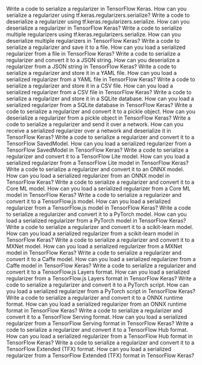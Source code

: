 Write a code to serialize a regularizer in TensorFlow Keras.
How can you serialize a regularizer using tf.keras.regularizers.serialize?
Write a code to deserialize a regularizer using tf.keras.regularizers.serialize.
How can you deserialize a regularizer in TensorFlow Keras?
Write a code to serialize multiple regularizers using tf.keras.regularizers.serialize.
How can you deserialize multiple regularizers in TensorFlow Keras?
Write a code to serialize a regularizer and save it to a file.
How can you load a serialized regularizer from a file in TensorFlow Keras?
Write a code to serialize a regularizer and convert it to a JSON string.
How can you deserialize a regularizer from a JSON string in TensorFlow Keras?
Write a code to serialize a regularizer and store it in a YAML file.
How can you load a serialized regularizer from a YAML file in TensorFlow Keras?
Write a code to serialize a regularizer and store it in a CSV file.
How can you load a serialized regularizer from a CSV file in TensorFlow Keras?
Write a code to serialize a regularizer and store it in a SQLite database.
How can you load a serialized regularizer from a SQLite database in TensorFlow Keras?
Write a code to serialize a regularizer and convert it to a pickle object.
How can you deserialize a regularizer from a pickle object in TensorFlow Keras?
Write a code to serialize a regularizer and send it over a network.
How can you receive a serialized regularizer over a network and deserialize it in TensorFlow Keras?
Write a code to serialize a regularizer and convert it to a TensorFlow SavedModel.
How can you load a serialized regularizer from a TensorFlow SavedModel in TensorFlow Keras?
Write a code to serialize a regularizer and convert it to a TensorFlow Lite model.
How can you load a serialized regularizer from a TensorFlow Lite model in TensorFlow Keras?
Write a code to serialize a regularizer and convert it to an ONNX model.
How can you load a serialized regularizer from an ONNX model in TensorFlow Keras?
Write a code to serialize a regularizer and convert it to a Core ML model.
How can you load a serialized regularizer from a Core ML model in TensorFlow Keras?
Write a code to serialize a regularizer and convert it to a TensorFlow.js model.
How can you load a serialized regularizer from a TensorFlow.js model in TensorFlow Keras?
Write a code to serialize a regularizer and convert it to a PyTorch model.
How can you load a serialized regularizer from a PyTorch model in TensorFlow Keras?
Write a code to serialize a regularizer and convert it to a scikit-learn model.
How can you load a serialized regularizer from a scikit-learn model in TensorFlow Keras?
Write a code to serialize a regularizer and convert it to a MXNet model.
How can you load a serialized regularizer from a MXNet model in TensorFlow Keras?
Write a code to serialize a regularizer and convert it to a Caffe model.
How can you load a serialized regularizer from a Caffe model in TensorFlow Keras?
Write a code to serialize a regularizer and convert it to a TensorFlow.js Layers format.
How can you load a serialized regularizer from a TensorFlow.js Layers format in TensorFlow Keras?
Write a code to serialize a regularizer and convert it to a PyTorch script.
How can you load a serialized regularizer from a PyTorch script in TensorFlow Keras?
Write a code to serialize a regularizer and convert it to a ONNX runtime format.
How can you load a serialized regularizer from an ONNX runtime format in TensorFlow Keras?
Write a code to serialize a regularizer and convert it to a TensorFlow Serving format.
How can you load a serialized regularizer from a TensorFlow Serving format in TensorFlow Keras?
Write a code to serialize a regularizer and convert it to a TensorFlow Hub format.
How can you load a serialized regularizer from a TensorFlow Hub format in TensorFlow Keras?
Write a code to serialize a regularizer and convert it to a TensorFlow Extended (TFX) format.
How can you load a serialized regularizer from a TensorFlow Extended (TFX) format in TensorFlow Keras?